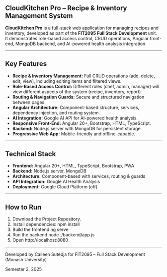 ## CloudKitchen Pro – Recipe & Inventory Management System

**CloudKitchen Pro** is a full-stack web application for managing recipes and inventory, developed as part of the **FIT2095 Full Stack Development** unit.  
It demonstrates role-based access control, CRUD operations, Angular front-end, MongoDB backend, and AI-powered health analysis integration.

---

## Key Features
- **Recipe & Inventory Management:** Full CRUD operations (add, delete, edit, view), including editing items and filtered views.
- **Role-Based Access Control:**  Different roles (chef, admin, manager) will view different aspects of the system (recipe, inventory, report)
- **Routing & Navigation Guards:** Secure and structured navigation between pages.
- **Angular Architecture:** Component-based structure, services, dependency injection, and routing system.
- **AI Integration:** Google AI API for AI-powered health analysis.
- **Responsive Front-End:** Angular 20+, Bootstrap, HTML, TypeScript.
- **Backend:** Node.js server with MongoDB for persistent storage.
- **Progressive Web App:** Mobile-friendly and offline-capable.

---

## Technical Stack
- **Frontend:** Angular 20+, HTML, TypeScript, Bootstrap, PWA  
- **Backend:** Node.js server, MongoDB  
- **Architecture:** Component-based with services, routing & guards  
- **API Integration:** Google AI Health Analysis  
- **Deployment:** Google Cloud Platform (off)  

---

## How to Run
1. Download the Project Repository.
2. Install dependencies:
     npm install
3. Build the frontend
     ng serve
4. Run the backend
     node ./backend/app.js
5. Open http://localhost:8080

--- 

Developed by Caileen Sutedja
for FIT2095 – Full Stack Development (Monash University)

Semester 2, 2025

